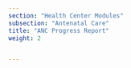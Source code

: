 ```yaml
---
section: "Health Center Modules"
subsection: "Antenatal Care"
title: "ANC Progress Report"
weight: 2


---
```

